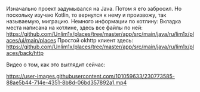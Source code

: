 Изначально проект задумывался на Java. Потом я его забросил. Но поскольку изучаю Kotlin, то вернулся к нему и произвожу, так называемую, миграцию.
Немного информации по котлину:
Вкладка места написана на котлине, здесь все файлы по ней: https://github.com/Unlim1x/places/tree/master/app/src/main/java/ru/lim1x/places/ui/main/places
Простой okhttp клиент здесь: https://github.com/Unlim1x/places/tree/master/app/src/main/java/ru/lim1x/places/back/http

Видео о том, как это выглядит сейчас:

https://user-images.githubusercontent.com/101059633/230773585-88ae5b44-714e-4351-8b8d-06bd357892a1.mp4

